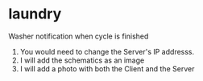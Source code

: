 # laundry
Washer notification when cycle is finished

1. You would need to change the Server's IP addresss.
2. I will add the schematics as an image
3. I will add a photo with both the Client and the Server